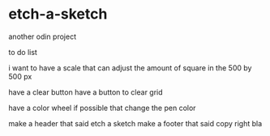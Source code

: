 # etch-a-sketch

another odin project


to do list

i want to have a scale that can adjust the amount of square in the 500 by 500 px

have a clear button
have a button to clear grid

have a color wheel if possible that change the pen color

make a header that said etch a sketch
make a footer that said copy right bla
